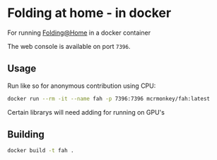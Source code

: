
# Folding at home - in docker

For running [Folding@Home](http://folding.stanford.edu/) in a docker container

The web console is available on port `7396`.

## Usage

Run like so for anonymous contribution using CPU:

```bash
docker run --rm -it --name fah -p 7396:7396 mcrmonkey/fah:latest

```

Certain librarys will need adding for running on GPU's


## Building

```bash
docker build -t fah .

```


